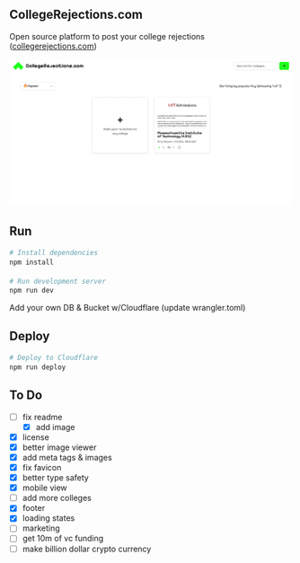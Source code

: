 ## CollegeRejections.com

Open source platform to post your college rejections ([collegerejections.com](https://collegerejections.com))

![CollegeRejections.com](/public/assets/college-rejections.png "CollegeRejections.com")

## Run

```bash
# Install dependencies
npm install

# Run development server
npm run dev
```

Add your own DB & Bucket w/Cloudflare (update wrangler.toml)

## Deploy

```bash
# Deploy to Cloudflare
npm run deploy
```

## To Do

- [ ] fix readme
  - [x] add image
- [x] license
- [x] better image viewer
- [x] add meta tags & images
- [x] fix favicon
- [x] better type safety
- [x] mobile view
- [ ] add more colleges
- [x] footer
- [x] loading states
- [ ] marketing
- [ ] get 10m of vc funding
- [ ] make billion dollar crypto currency
